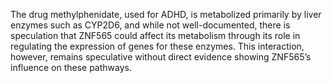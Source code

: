 The drug methylphenidate, used for ADHD, is metabolized primarily by liver enzymes such as CYP2D6, and while not well-documented, there is speculation that ZNF565 could affect its metabolism through its role in regulating the expression of genes for these enzymes. This interaction, however, remains speculative without direct evidence showing ZNF565’s influence on these pathways.